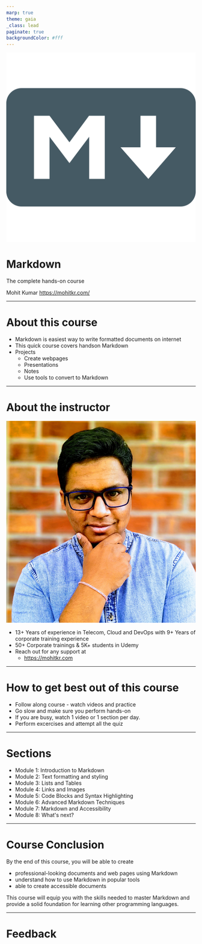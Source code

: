 ```yaml
---
marp: true
theme: gaia
_class: lead
paginate: true
backgroundColor: #fff
---
```


![bg right:40% 80%](images/markdown-3979921343.png)

# **Markdown**

The complete hands-on course

Mohit Kumar 
https://mohitkr.com/

---
# **About this course** 

- Markdown is easiest way to write formatted documents on internet
- This quick course covers handson Markdown
- Projects 
  - Create webpages 
  - Presentations 
  - Notes 
  - Use tools to convert to Markdown

---

# **About the instructor** 

![bg right:40% 80%](images/IMG_20221223_121712~3.jpg)

- 13+ Years of experience in Telecom, Cloud and DevOps with 9+ Years of corporate training experience
- 50+ Corporate trainings & 5K+ students in Udemy
- Reach out for any support at 
  - https://mohitkr.com
  
---

# **How to get best out of this course** 

- Follow along course - watch videos and practice
- Go slow and make sure you perform hands-on
- If you are busy, watch 1 video or 1 section per day.
- Perform excercises and attempt all the quiz

---
# **Sections**

- Module 1: Introduction to Markdown
- Module 2: Text formatting and styling
- Module 3: Lists and Tables
- Module 4: Links and Images
- Module 5: Code Blocks and Syntax Highlighting
- Module 6: Advanced Markdown Techniques
- Module 7: Markdown and Accessibility
- Module 8: What's  next?


---
# **Course Conclusion**

By the end of this course, you will be able to create 
- professional-looking documents and web pages using Markdown
- understand how to use Markdown in popular tools
- able to create accessible documents

This course will equip you with the skills needed to master Markdown and provide a solid foundation for learning other programming languages.

---

# **Feedback**
